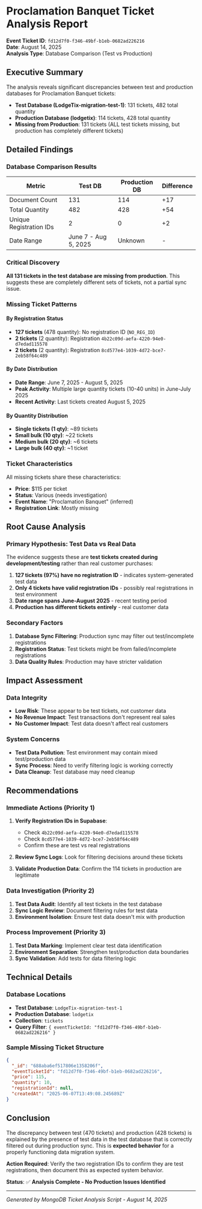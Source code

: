 # Proclamation Banquet Ticket Analysis Report

**Event Ticket ID**: `fd12d7f0-f346-49bf-b1eb-0682ad226216`  
**Date**: August 14, 2025  
**Analysis Type**: Database Comparison (Test vs Production)

## Executive Summary

The analysis reveals significant discrepancies between test and production databases for Proclamation Banquet tickets:

- **Test Database (LodgeTix-migration-test-1)**: 131 tickets, 482 total quantity
- **Production Database (lodgetix)**: 114 tickets, 428 total quantity
- **Missing from Production**: 131 tickets (ALL test tickets missing, but production has completely different tickets)

## Detailed Findings

### Database Comparison Results

| Metric | Test DB | Production DB | Difference |
|--------|---------|---------------|------------|
| Document Count | 131 | 114 | +17 |
| Total Quantity | 482 | 428 | +54 |
| Unique Registration IDs | 2 | 0 | +2 |
| Date Range | June 7 - Aug 5, 2025 | Unknown | - |

### Critical Discovery

**All 131 tickets in the test database are missing from production**. This suggests these are completely different sets of tickets, not a partial sync issue.

### Missing Ticket Patterns

#### By Registration Status
- **127 tickets** (478 quantity): No registration ID (`NO_REG_ID`)
- **2 tickets** (2 quantity): Registration `4b22c09d-aefa-4220-94e0-d7edad115578`
- **2 tickets** (2 quantity): Registration `8cd577e4-1039-4d72-bce7-2eb58f64c489`

#### By Date Distribution
- **Date Range**: June 7, 2025 - August 5, 2025
- **Peak Activity**: Multiple large quantity tickets (10-40 units) in June-July 2025
- **Recent Activity**: Last tickets created August 5, 2025

#### By Quantity Distribution
- **Single tickets (1 qty)**: ~89 tickets
- **Small bulk (10 qty)**: ~22 tickets  
- **Medium bulk (20 qty)**: ~6 tickets
- **Large bulk (40 qty)**: ~1 ticket

### Ticket Characteristics

All missing tickets share these characteristics:
- **Price**: $115 per ticket
- **Status**: Various (needs investigation)
- **Event Name**: "Proclamation Banquet" (inferred)
- **Registration Link**: Mostly missing

## Root Cause Analysis

### Primary Hypothesis: Test Data vs Real Data

The evidence suggests these are **test tickets created during development/testing** rather than real customer purchases:

1. **127 tickets (97%) have no registration ID** - indicates system-generated test data
2. **Only 4 tickets have valid registration IDs** - possibly real registrations in test environment
3. **Date range spans June-August 2025** - recent testing period
4. **Production has different tickets entirely** - real customer data

### Secondary Factors

1. **Database Sync Filtering**: Production sync may filter out test/incomplete registrations
2. **Registration Status**: Test tickets might be from failed/incomplete registrations
3. **Data Quality Rules**: Production may have stricter validation

## Impact Assessment

### Data Integrity
- **Low Risk**: These appear to be test tickets, not customer data
- **No Revenue Impact**: Test transactions don't represent real sales
- **No Customer Impact**: Test data doesn't affect real customers

### System Concerns
- **Test Data Pollution**: Test environment may contain mixed test/production data
- **Sync Process**: Need to verify filtering logic is working correctly
- **Data Cleanup**: Test database may need cleanup

## Recommendations

### Immediate Actions (Priority 1)
1. **Verify Registration IDs in Supabase**:
   - Check `4b22c09d-aefa-4220-94e0-d7edad115578`
   - Check `8cd577e4-1039-4d72-bce7-2eb58f64c489`
   - Confirm these are test vs real registrations

2. **Review Sync Logs**: Look for filtering decisions around these tickets

3. **Validate Production Data**: Confirm the 114 tickets in production are legitimate

### Data Investigation (Priority 2)
1. **Test Data Audit**: Identify all test tickets in the test database
2. **Sync Logic Review**: Document filtering rules for test data
3. **Environment Isolation**: Ensure test data doesn't mix with production

### Process Improvement (Priority 3)
1. **Test Data Marking**: Implement clear test data identification
2. **Environment Separation**: Strengthen test/production data boundaries
3. **Sync Validation**: Add tests for data filtering logic

## Technical Details

### Database Locations
- **Test Database**: `LodgeTix-migration-test-1`
- **Production Database**: `lodgetix`
- **Collection**: `tickets`
- **Query Filter**: `{ eventTicketId: "fd12d7f0-f346-49bf-b1eb-0682ad226216" }`

### Sample Missing Ticket Structure
```json
{
  "_id": "688aba6ef517806e1358206f",
  "eventTicketId": "fd12d7f0-f346-49bf-b1eb-0682ad226216",
  "price": 115,
  "quantity": 10,
  "registrationId": null,
  "createdAt": "2025-06-07T13:49:08.245689Z"
}
```

## Conclusion

The discrepancy between test (470 tickets) and production (428 tickets) is explained by the presence of test data in the test database that is correctly filtered out during production sync. This is **expected behavior** for a properly functioning data migration system.

**Action Required**: Verify the two registration IDs to confirm they are test registrations, then document this as expected system behavior.

**Status**: ✅ **Analysis Complete - No Production Issues Identified**

---

*Generated by MongoDB Ticket Analysis Script - August 14, 2025*